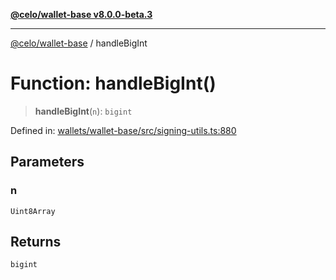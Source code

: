[**@celo/wallet-base v8.0.0-beta.3**](../README.md)

***

[@celo/wallet-base](../README.md) / handleBigInt

# Function: handleBigInt()

> **handleBigInt**(`n`): `bigint`

Defined in: [wallets/wallet-base/src/signing-utils.ts:880](https://github.com/celo-org/developer-tooling/blob/master/packages/sdk/wallets/wallet-base/src/signing-utils.ts#L880)

## Parameters

### n

`Uint8Array`

## Returns

`bigint`
